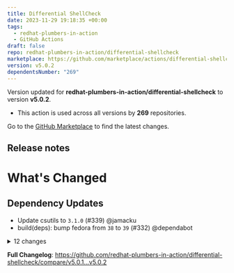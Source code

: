 ```yaml
---
title: Differential ShellCheck
date: 2023-11-29 19:18:35 +00:00
tags:
  - redhat-plumbers-in-action
  - GitHub Actions
draft: false
repo: redhat-plumbers-in-action/differential-shellcheck
marketplace: https://github.com/marketplace/actions/differential-shellcheck
version: v5.0.2
dependentsNumber: "269"
---
```



Version updated for **redhat-plumbers-in-action/differential-shellcheck** to version **v5.0.2**.
- This action is used across all versions by **269** repositories.

Go to the [GitHub Marketplace](https://github.com/marketplace/actions/differential-shellcheck) to find the latest changes.

## Release notes

# What's Changed

## Dependency Updates

* Update csutils to `3.1.0` (#339) @jamacku
* build(deps): bump fedora from `38` to `39` (#332) @dependabot

<details>
<summary>12 changes</summary>

* build(deps): bump test/bats from `f1f5115` to `e9fd17a` (#333) @dependabot
* build(deps): bump redhat-plumbers-in-action/advanced-issue-labeler from 2.0.7 to 2.1.0 (#334) @dependabot
* build(deps): bump ossf/scorecard-action from 2.2.0 to 2.3.1 (#335) @dependabot
* build(deps): bump docker/build-push-action from 5.0.0 to 5.1.0 (#336) @dependabot
* build(deps): bump github/codeql-action from 2.22.5 to 2.22.8 (#337) @dependabot
* build(deps): bump super-linter/super-linter from 5.6.0 to 5.7.1 (#338) @dependabot
* build(deps): bump github/codeql-action from 2.21.9 to 2.22.5 (#325) @dependabot
* build(deps): bump actions/checkout from 4.1.0 to 4.1.1 (#326) @dependabot
* build(deps): bump super-linter/super-linter from 5.3.1 to 5.6.0 (#327) @dependabot
* build(deps): bump release-drafter/release-drafter from 5.24.0 to 5.25.0 (#328) @dependabot
* build(deps): bump redhat-plumbers-in-action/advanced-issue-labeler from 2.0.6 to 2.0.7 (#329) @dependabot
* build(deps): bump test/bats from `360c1ea` to `f1f5115` (#330) @dependabot
</details>

**Full Changelog**: https://github.com/redhat-plumbers-in-action/differential-shellcheck/compare/v5.0.1...v5.0.2

